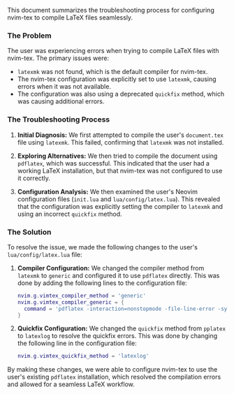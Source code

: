 This document summarizes the troubleshooting process for configuring nvim-tex to compile LaTeX files seamlessly.

### The Problem

The user was experiencing errors when trying to compile LaTeX files with nvim-tex. The primary issues were:

- `latexmk` was not found, which is the default compiler for nvim-tex.
- The nvim-tex configuration was explicitly set to use `latexmk`, causing errors when it was not available.
- The configuration was also using a deprecated `quickfix` method, which was causing additional errors.

### The Troubleshooting Process

1. **Initial Diagnosis:** We first attempted to compile the user's `document.tex` file using `latexmk`. This failed, confirming that `latexmk` was not installed.

2. **Exploring Alternatives:** We then tried to compile the document using `pdflatex`, which was successful. This indicated that the user had a working LaTeX installation, but that nvim-tex was not configured to use it correctly.

3. **Configuration Analysis:** We then examined the user's Neovim configuration files (`init.lua` and `lua/config/latex.lua`). This revealed that the configuration was explicitly setting the compiler to `latexmk` and using an incorrect `quickfix` method.

### The Solution

To resolve the issue, we made the following changes to the user's `lua/config/latex.lua` file:

1. **Compiler Configuration:** We changed the compiler method from `latexmk` to `generic` and configured it to use `pdflatex` directly. This was done by adding the following lines to the configuration file:

   ```lua
   nvim.g.vimtex_compiler_method = 'generic'
   nvim.g.vimtex_compiler_generic = {
     command = 'pdflatex -interaction=nonstopmode -file-line-error -synctex=1 %f',
   }
   ```

2. **Quickfix Configuration:** We changed the `quickfix` method from `pplatex` to `latexlog` to resolve the quickfix errors. This was done by changing the following line in the configuration file:

   ```lua
   nvim.g.vimtex_quickfix_method = 'latexlog'
   ```

By making these changes, we were able to configure nvim-tex to use the user's existing `pdflatex` installation, which resolved the compilation errors and allowed for a seamless LaTeX workflow.